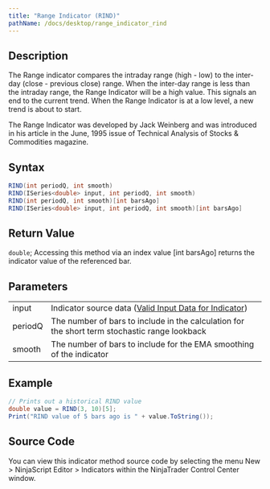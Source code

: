 ```yaml
---
title: "Range Indicator (RIND)"
pathName: /docs/desktop/range_indicator_rind
---
```


## Description

The Range indicator compares the intraday range (high - low) to the inter-day (close - previous close) range. When the inter-day range is less than the intraday range, the Range Indicator will be a high value. This signals an end to the current trend. When the Range Indicator is at a low level, a new trend is about to start.

The Range Indicator was developed by Jack Weinberg and was introduced in his article in the June, 1995 issue of Technical Analysis of Stocks & Commodities magazine.


## Syntax

```csharp
RIND(int periodQ, int smooth)  
RIND(ISeries<double> input, int periodQ, int smooth)  
RIND(int periodQ, int smooth)[int barsAgo]  
RIND(ISeries<double> input, int periodQ, int smooth)[int barsAgo]  
```

## Return Value

`double`; Accessing this method via an index value [int barsAgo] returns the indicator value of the referenced bar.


## Parameters

|  |  |
| --- | --- |
| input | Indicator source data ([Valid Input Data for Indicator](/docs/desktop/valid_input_data_for_indicator)) |
| periodQ | The number of bars to include in the calculation for the short term stochastic range lookback |
| smooth | The number of bars to include for the EMA smoothing of the indicator |


## Example

```csharp
// Prints out a historical RIND value
double value = RIND(3, 10)[5];
Print("RIND value of 5 bars ago is " + value.ToString());
```

## Source Code

You can view this indicator method source code by selecting the menu New > NinjaScript Editor > Indicators within the NinjaTrader Control Center window.